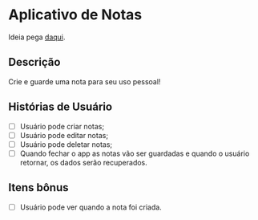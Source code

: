 # Aplicativo de Notas

Ideia pega [daqui](https://github.com/florinpop17/app-ideas).

## Descrição

Crie e guarde uma nota para seu uso pessoal!

## Histórias de Usuário

- [ ] Usuário pode criar notas;
- [ ] Usuário pode editar notas;
- [ ] Usuário pode deletar notas;
- [ ] Quando fechar o app as notas vão ser guardadas e quando o usuário retornar, os dados serão recuperados.

## Itens bônus

- [ ] Usuário pode ver quando a nota foi criada.
